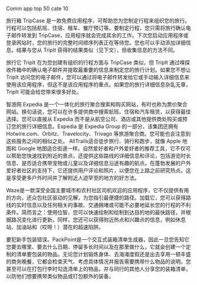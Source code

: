 Comm app top 50   cate 10



旅行箱
TripCase 是一款免费应用程序，可帮助您为您制定行程来组织您的旅行。行程可以包括航班、住宿、租车、餐厅预订等。要制定行程，您只需将旅行确认电子邮件转发到 TripCase，应用程序就会完成其余的工作。下次您启动应用程序或登录网站时，您的旅行的完整时间顺序列表正在等待您。您也可以手动添加详细信息。结果与您从 TripIt 获得的结果类似（见下文），但收集信息的方法不同。


旅行它
TripIt 在为您创建有组织的行程方面与 TripCase 类似，但 TripIt 通过嗅探收件箱中的确认电子邮件并提取最重要的信息来制定您的旅行计划。如果您不想让 TripIt 访问您的电子邮件，您可以通过将电子邮件转发给它或手动输入详细信息来使用该应用程序，但这不是该应用程序的重点。如果您的旅行详细信息杂乱无章，TripIt 可能会给您带来很多好处。


智游网
Expedia 是一个一体化的旅行聚合搜索和购买网站，有时也称为票价聚合网站。换句话说，您可以在许多提供商中搜索航班、住宿和汽车租赁，以获得最佳选择。您可以直接从 Expedia 而不是从航空公司、酒店或其他提供商处购买或预订您的旅行详细信息。Expedia 是 Expedia Group 的一部分，该集团还拥有 Hotwire.com、Orbitz、Travelocity、Trivago 等旅游聚合商。您可能也会注意到这些服务之间的相似之处。
AllTrails适合徒步旅行、骑行和跑步，就像 Apple 地图和 Google 地图适合街道一样。自然爱好者和户外爱好者的推荐工具，它不仅可以帮助您快速找到附近的景点，还提供这些路线的详细信息和评论，包括游览时长信息、是否适合携带宠物或儿童以及详细信息沿途有趣的航点。在蓬勃发展的户外爱好者社区的支持下，它还提供用户评论和照片，以便您在上路之前研究热点。这是享受更多户外时间并了解附近人迹罕至的地方的好方法。


Waze是一款深受全国主要城市和农村社区司机欢迎的应用程序，它不仅提供有用的方向，还众包社区驱动的见解，为您指引最便捷的路径。加载它，您可以获得路线的实时信息以及任何相关的事故、交通拥堵或可能不必要地延长您的行程的不利条件。简而言之：使用位智，您可以快速绘制和绘制到达目的地的最快路径，并根据路况变化进行更新。同样，您还可以获得附近热点和兴趣点的信息，例如休息站、加油站和（哎呀！）潜在的超速陷阱。


要犯新手包装错误。PackPoint是一个交互式装箱清单生成器，因此一旦您告知它您要去哪里、要去什么日期、停留多长时间以及在那里做什么，它就会创建一个定制的清单要包装的物品。无论您计划锻炼身体、去海滩度假还是出去享用一顿丰盛的商务晚餐，它都会检查天气、考虑具体情况并报告需要携带什么物品的说明。您甚至可以在打包行李时勾选清单上的物品，并与同行的其他人分享您的装箱清单，以防他们想要携带类似物品或打包额外的装备。
